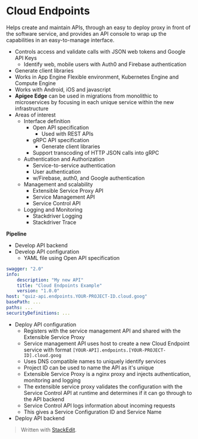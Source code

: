 # Cloud Endpoints

Helps create and maintain APIs, through an easy to deploy proxy in front of the software service, and provides an API console to wrap up the capabilities in an easy-to-manage interface.

- Controls access and validate calls with JSON web tokens and Google API Keys
	- Identify web, mobile users with Auth0 and Firebase authentication
- Generate client libraries
- Works in App Engine Flexible environment, Kubernetes Engine and Compute Engine
- Works with Android, iOS and javascript
- **Apigee Edge** can be used in migrations from monolithic to microservices by focusing in each unique service within the new infrastructure
- Areas of interest
	- Interface definition
		- Open API specification
			- Used with REST APIs
		- gRPC API specification
			- Generate client libraries
		- Support transcoding of HTTP JSON calls into gRPC
	- Authentication and Authorization
		- Service-to-service authentication
		- User authentication 
		- w/Firebase, auth0, and Google authentication
	- Management and scalability
		- Extensible Service Proxy API
		- Service Management API
		- Service Control API
	- Logging and Monitoring
		- Stackdriver Logging
		- Stackdriver Trace

**Pipeline**
- Develop API backend
- Develop API configuration
	- YAML file using Open API specification
```yaml
swagger: "2.0"
info:
	description: "My new API"
	title: "Cloud Endpoints Example"
	version: "1.0.0"
host: "quiz-api.endpoints.YOUR-PROJECT-ID.cloud.goog"
basePath: ...
paths: ...
securityDefinitions: ...
```
- Deploy API configuration
	- Registers with the service management API and shared with the Extensible Service Proxy
	- Service management API uses host to create a new Cloud Endpoint service with format `[YOUR-API].endpoints.[YOUR-PROJECT-ID].cloud.goog`
	- Uses DNS compatible names to uniquely identify services
	- Project ID can be used to name the API as it's unique
	- Extensible Service Proxy is a nginx proxy and injects authentication, monitoring and logging
	- The extensible service proxy validates the configuration with the Service Control API at runtime and determines if it can go through to the API backend
	- Service Control API logs information about incoming requests
	- This gives a Service Configuration ID and Service Name
- Deploy API backend

> Written with [StackEdit](https://stackedit.io/).
<!--stackedit_data:
eyJoaXN0b3J5IjpbLTE4OTk2MjA4MDcsMjA1MDA3OTM1NywtMT
g2ODA5MjU2MF19
-->